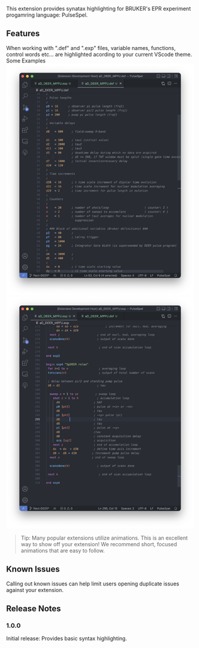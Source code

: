 This extension provides synatax highlighting for BRUKER's EPR experiment progamring language: PulseSpel. 
## Features

When working with ".def" and ".exp" files, variable names, functions, control words etc... are highlighted acording to your current VScode theme.
Some Examples
![Example of ".def" file](images/def_example.png)
![Example of ".exp" file](images/exp_example.png)

> Tip: Many popular extensions utilize animations. This is an excellent way to show off your extension! We recommend short, focused animations that are easy to follow.

## Known Issues

Calling out known issues can help limit users opening duplicate issues against your extension.

## Release Notes

### 1.0.0

Initial release: Provides basic syntax highlighting. 

